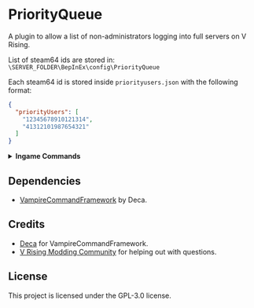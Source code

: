 # PriorityQueue
A plugin to allow a list of non-administrators logging into full servers on V Rising.

List of steam64 ids are stored in: 
`\SERVER_FOLDER\BepInEx\config\PriorityQueue`

Each steam64 id is stored inside `priorityusers.json` with the following format:
```json
{
  "priorityUsers": [
    "12345678910121314",
    "41312101987654321"
  ]
}
```

<details>
<summary><strong>Ingame Commands</strong></summary>

  
- `.priority add steam64id`
  - Add a new user to the priority list
- `.priority remove steam64id`
  - Remove existing user from the priority list
- `.priority list`
  - Output all steam64 ids populated in the list.
</details>

## Dependencies
- [VampireCommandFramework](https://thunderstore.io/c/v-rising/p/deca/VampireCommandFramework/) by Deca.

## Credits

- [Deca](https://github.com/deca) for VampireCommandFramework.
- [V Rising Modding Community](https://vrisingmods.com) for helping out with questions.

## License

This project is licensed under the GPL-3.0 license.
